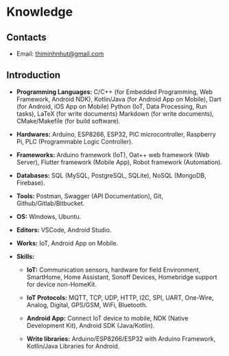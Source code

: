 # Knowledge

## Contacts

- Email: thiminhnhut@gmail.com

## Introduction

- **Programming Languages:** C/C++ (for Embedded Programming, Web Framework, Android NDK),
  Kotlin/Java (for Android App on Mobile), Dart (for Android, iOS App on Mobile)
  Python (IoT, Data Processing, Run tasks), LaTeX (for write documents)
  Markdown (for write documents), CMake/Makefile (for build software).

- **Hardwares:** Arduino, ESP8266, ESP32, PIC microcontroller, Raspberry Pi,
  PLC (Programmable Logic Controller).

- **Frameworks:** Arduino framework (IoT), Oat++ web framework (Web Server),
  Flutter framework (Mobile App), Robot framework (Automation).

- **Databases:** SQL (MySQL, PostgreSQL, SQLite), NoSQL (MongoDB, Firebase).

- **Tools:** Postman, Swagger (API Documentation), Git, Github/Gitlab/Bitbucket.

- **OS:** Windows, Ubuntu.

- **Editors:** VSCode, Android Studio.

- **Works:** IoT, Android App on Mobile.

- **Skills:**

  - **IoT:** Communication sensors, hardware for field Environment, SmartHome,
    Home Assistant, Sonoff Devices, Homebridge support for device non-HomeKit.

  - **IoT Protocols:** MQTT, TCP, UDP, HTTP, I2C, SPI, UART, One-Wire, Analog, Digital,
    GPS/GSM, WiFi, Bluetooth.

  - **Android App:** Connect IoT device to mobile, NDK (Native Development Kit),
    Android SDK (Java/Kotlin).

  - **Write libraries:** Arduino/ESP8266/ESP32 with Arduino Framework, Kotlin/Java Libraries for Android.
